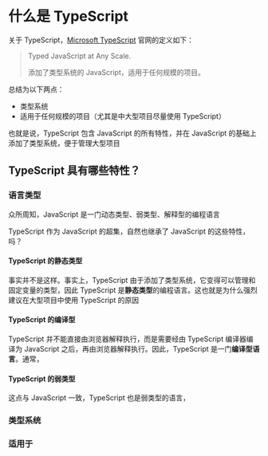 # 什么是 TypeScript

关于 TypeScript，[Microsoft TypeScript](https://www.typescriptlang.org/) 官网的定义如下：

> Typed JavaScript at Any Scale.
>
> 添加了类型系统的 JavaScript，适用于任何规模的项目。

总结为以下两点：

* 类型系统
* 适用于任何规模的项目（尤其是中大型项目尽量使用 TypeScript）

也就是说，TypeScript 包含 JavaScript 的所有特性，并在 JavaScript 的基础上添加了类型系统，便于管理大型项目

## TypeScript 具有哪些特性？

### 语言类型

众所周知，JavaScript 是一门动态类型、弱类型、解释型的编程语言

TypeScript 作为 JavaScript 的超集，自然也继承了 JavaScript 的这些特性，吗？

#### TypeScript 的静态类型

事实并不是这样。事实上，TypeScript 由于添加了类型系统，它变得可以管理和固定变量的类型，因此 TypeScript 是**静态类型**的编程语言。这也就是为什么强烈建议在大型项目中使用 TypeScript 的原因

#### TypeScript 的编译型

TypeScript 并不能直接由浏览器解释执行，而是需要经由 TypeScript 编译器编译为 JavaScript 之后，再由浏览器解释执行。因此，TypeScript 是一门**编译型语言**。通常，

#### TypeScript 的弱类型

这点与 JavaScript 一致，TypeScript 也是弱类型的语言，

### 类型系统

### 适用于

